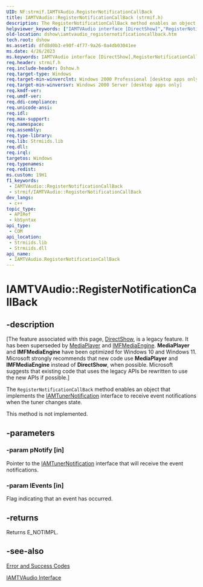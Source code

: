 ```yaml
---
UID: NF:strmif.IAMTVAudio.RegisterNotificationCallBack
title: IAMTVAudio::RegisterNotificationCallBack (strmif.h)
description: The RegisterNotificationCallBack method enables an object that implements the IAMTunerNotification interface to receive event notifications when the tuner changes state.
helpviewer_keywords: ["IAMTVAudio interface [DirectShow]","RegisterNotificationCallBack method","IAMTVAudio.RegisterNotificationCallBack","IAMTVAudio::RegisterNotificationCallBack","IAMTVAudioRegisterNotificationCallBack","RegisterNotificationCallBack","RegisterNotificationCallBack method [DirectShow]","RegisterNotificationCallBack method [DirectShow]","IAMTVAudio interface","dshow.iamtvaudio_registernotificationcallback","strmif/IAMTVAudio::RegisterNotificationCallBack"]
old-location: dshow\iamtvaudio_registernotificationcallback.htm
tech.root: dshow
ms.assetid: dfd8d0b3-e90f-4f77-9a26-0a4db03041ee
ms.date: 4/26/2023
ms.keywords: IAMTVAudio interface [DirectShow],RegisterNotificationCallBack method, IAMTVAudio.RegisterNotificationCallBack, IAMTVAudio::RegisterNotificationCallBack, IAMTVAudioRegisterNotificationCallBack, RegisterNotificationCallBack, RegisterNotificationCallBack method [DirectShow], RegisterNotificationCallBack method [DirectShow],IAMTVAudio interface, dshow.iamtvaudio_registernotificationcallback, strmif/IAMTVAudio::RegisterNotificationCallBack
req.header: strmif.h
req.include-header: Dshow.h
req.target-type: Windows
req.target-min-winverclnt: Windows 2000 Professional [desktop apps only]
req.target-min-winversvr: Windows 2000 Server [desktop apps only]
req.kmdf-ver: 
req.umdf-ver: 
req.ddi-compliance: 
req.unicode-ansi: 
req.idl: 
req.max-support: 
req.namespace: 
req.assembly: 
req.type-library: 
req.lib: Strmiids.lib
req.dll: 
req.irql: 
targetos: Windows
req.typenames: 
req.redist: 
ms.custom: 19H1
f1_keywords:
 - IAMTVAudio::RegisterNotificationCallBack
 - strmif/IAMTVAudio::RegisterNotificationCallBack
dev_langs:
 - c++
topic_type:
 - APIRef
 - kbSyntax
api_type:
 - COM
api_location:
 - Strmiids.lib
 - Strmiids.dll
api_name:
 - IAMTVAudio.RegisterNotificationCallBack
---
```


# IAMTVAudio::RegisterNotificationCallBack


## -description

\[The feature associated with this page, [DirectShow](/windows/win32/directshow/directshow), is a legacy feature. It has been superseded by [MediaPlayer](/uwp/api/Windows.Media.Playback.MediaPlayer) and [IMFMediaEngine](/windows/win32/api/mfmediaengine/nn-mfmediaengine-imfmediaengine). **MediaPlayer** and **IMFMediaEngine** have been optimized for Windows 10 and Windows 11. Microsoft strongly recommends that new code use **MediaPlayer** and **IMFMediaEngine** instead of **DirectShow**, when possible. Microsoft suggests that existing code that uses the legacy APIs be rewritten to use the new APIs if possible.\]

The <code>RegisterNotificationCallBack</code> method enables an object that implements the <a href="/windows/desktop/api/strmif/nn-strmif-iamtunernotification">IAMTunerNotification</a> interface to receive event notifications when the tuner changes state.



This method is not implemented.

## -parameters

### -param pNotify [in]

Pointer to the <a href="/windows/desktop/api/strmif/nn-strmif-iamtunernotification">IAMTunerNotification</a> interface that will receive the event notifications.

### -param lEvents [in]

Flag indicating that an event has occurred.

## -returns

Returns E_NOTIMPL.

## -see-also

<a href="/windows/desktop/DirectShow/error-and-success-codes">Error and Success Codes</a>



<a href="/windows/desktop/api/strmif/nn-strmif-iamtvaudio">IAMTVAudio Interface</a>